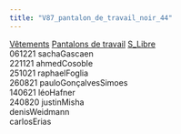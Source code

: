 ```yaml
---
title: "V87_pantalon_de_travail_noir_44"
---
```


[Vêtements](notes/equipements/L_Vetements.md) [Pantalons de travail](notes/equipements/vetements/V_PantalonsDeTravail.md) [S_Libre](notes/statut/S_Libre.md)\
061221 sachaGascaen\
221121 ahmedCosoble\
251021 raphaelFoglia\
260821 pauloGonçalvesSimoes\
140621 léoHafner\
240820 justinMisha\
denisWeidmann\
carlosErias
